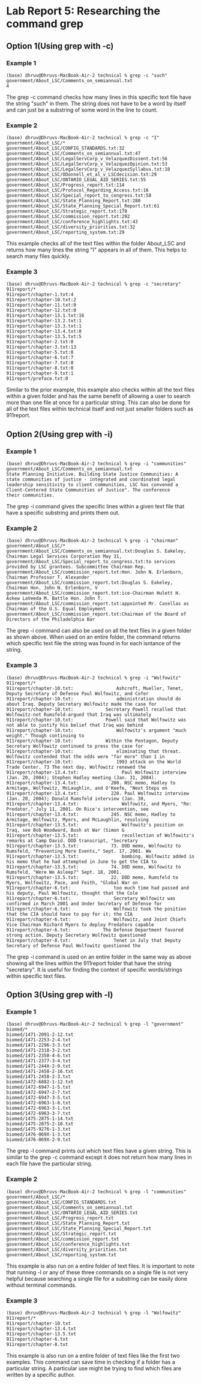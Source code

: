 # Lab Report 5: Researching the command grep

## Option 1(Using grep with -c)

### Example 1
```
(base) dhruv@Dhruvs-MacBook-Air-2 technical % grep -c "such" government/About_LSC/Comments_on_semiannual.txt 
4
```
The grep -c command checks how many lines in this specific text file have the string "such" in them. The string does not have to be a word by itself and can just be a substring of some word in the line to count. 

### Example 2
```
(base) dhruv@Dhruvs-MacBook-Air-2 technical % grep -c "I" government/About_LSC/*                         
government/About_LSC/CONFIG_STANDARDS.txt:32
government/About_LSC/Comments_on_semiannual.txt:47
government/About_LSC/LegalServCorp_v_VelazquezDissent.txt:56
government/About_LSC/LegalServCorp_v_VelazquezOpinion.txt:53
government/About_LSC/LegalServCorp_v_VelazquezSyllabus.txt:10
government/About_LSC/ODonnell_et_al_v_LSCdecision.txt:29
government/About_LSC/ONTARIO_LEGAL_AID_SERIES.txt:55
government/About_LSC/Progress_report.txt:114
government/About_LSC/Protocol_Regarding_Access.txt:16
government/About_LSC/Special_report_to_congress.txt:58
government/About_LSC/State_Planning_Report.txt:280
government/About_LSC/State_Planning_Special_Report.txt:61
government/About_LSC/Strategic_report.txt:170
government/About_LSC/commission_report.txt:292
government/About_LSC/conference_highlights.txt:43
government/About_LSC/diversity_priorities.txt:32
government/About_LSC/reporting_system.txt:29
```
This example checks all of the text files within the folder About_LSC and returns how many lines the string "I" appears in all of them. This helps to search many files quickly. 

### Example 3
```
(base) dhruv@Dhruvs-MacBook-Air-2 technical % grep -c "secretary" 911report/* 
911report/chapter-1.txt:4
911report/chapter-10.txt:2
911report/chapter-11.txt:0
911report/chapter-12.txt:0
911report/chapter-13.1.txt:16
911report/chapter-13.2.txt:1
911report/chapter-13.3.txt:1
911report/chapter-13.4.txt:0
911report/chapter-13.5.txt:5
911report/chapter-2.txt:0
911report/chapter-3.txt:13
911report/chapter-5.txt:0
911report/chapter-6.txt:7
911report/chapter-7.txt:0
911report/chapter-8.txt:0
911report/chapter-9.txt:1
911report/preface.txt:0
```
Similar to the prior example, this example also checks within all the text files within a given folder and has the same benefit of allowing a user to search more than one file at once for a particular string. This can also be done for all of the text files within technical itself and not just smaller folders such as 911report. 

## Option 2(Using grep with -i)

### Example 1

```
(base) dhruv@Dhruvs-MacBook-Air-2 technical % grep -i "communities" government/About_LSC/Comments_on_semiannual.txt 
State Planning Initiative. Building State Justice Communities: A
state communities of justice - integrated and coordinated legal
leadership sensitivity to client communities, LSC has convened a
Client-Centered State Communities of Justice". The conference
their communities.
```

The grep -i command gives the specific lines within a given text file that have a specific substring and prints them out. 


### Example 2

```
(base) dhruv@Dhruvs-MacBook-Air-2 technical % grep -i "chairman" government/About_LSC/*
government/About_LSC/Comments_on_semiannual.txt:Douglas S. Eakeley, Chairman Legal Services Corporation May 31,
government/About_LSC/Special_report_to_congress.txt:to services provided by LSC grantees. Subcommittee Chairman Rep.
government/About_LSC/commission_report.txt:Hon. John N. Erlenborn, Chairman Professor T. Alexander
government/About_LSC/commission_report.txt:Douglas S. Eakeley, Chairman Hon. John N. Erlenborn, V
government/About_LSC/commission_report.txt:ice-Chairman Hulett H. Askew LaVeeda M. Battle Hon. John T.
government/About_LSC/commission_report.txt:appointed Mr. Casellas as Chairman of the U.S. Equal Employment
government/About_LSC/commission_report.txt:Chairman of the Board of Directors of the Philadelphia Bar
```
The grep -i command can also be used on all the text files in a given folder as shown above. When used on an entire folder, the command returns which specific text file the string was found in for each isntance of the string.  

### Example 3

```
(base) dhruv@Dhruvs-MacBook-Air-2 technical % grep -i "Wolfowitz" 911report/*
911report/chapter-10.txt:                Ashcroft, Mueller, Tenet, Deputy Secretary of Defense Paul Wolfowitz, and Cofer
911report/chapter-10.txt:                administration should do about Iraq. Deputy Secretary Wolfowitz made the case for
911report/chapter-10.txt:            Secretary Powell recalled that Wolfowitz-not Rumsfeld-argued that Iraq was ultimately
911report/chapter-10.txt:            Powell said that Wolfowitz was not able to justify his belief that Iraq was behind
911report/chapter-10.txt:                Wolfowitz's argument "much weight." Though continuing to
911report/chapter-10.txt:            Within the Pentagon, Deputy Secretary Wolfowitz continued to press the case for
911report/chapter-10.txt:                eliminating that threat. Wolfowitz contended that the odds were "far more" than 1 in
911report/chapter-10.txt:                1993 attack on the World Trade Center. 73 The next day, Wolfowitz renewed the
911report/chapter-13.4.txt:                Paul Wolfowitz interview (Jan. 20, 2004); Stephen Hadley meeting (Jan. 31, 2004).
911report/chapter-13.4.txt:            200. NSC memo, Hadley to Armitage, Wolfowitz, McLaughlin, and O'Keefe, "Next Steps on
911report/chapter-13.4.txt:            220. Paul Wolfowitz interview (Jan. 20, 2004); Donald Rumsfeld interview (Jan. 30,
911report/chapter-13.4.txt:                Wolfowitz, and Myers, "Re: Predator," July 11, 2001. On Rice's intervention, see
911report/chapter-13.4.txt:            245. NSC memo, Hadley to Armitage, Wolfowitz, Myers, and McLaughlin, resolving
911report/chapter-13.5.txt:                Wolfowitz's position on Iraq, see Bob Woodward, Bush at War (Simon &
911report/chapter-13.5.txt:                recollection of Wolfowitz's remarks at Camp David. DOD transcript, "Secretary
911report/chapter-13.5.txt:            73. DOD memo, Wolfowitz to Rumsfeld, "Preventing More Events," Sept. 17, 2001. We
911report/chapter-13.5.txt:                bombing. Wolfowitz added in his memo that he had attempted in June to get the CIA to
911report/chapter-13.5.txt:            74. DOD memo, Wolfowitz to Rumsfeld, "Were We Asleep?" Sept. 18, 2001.
911report/chapter-13.5.txt:            22. DOD memo, Rumsfeld to Myers, Wolfowitz, Pace, and Feith, "Global War on
911report/chapter-6.txt:                too much time had passed and his deputy, Paul Wolfowitz, thought that the Cole
911report/chapter-6.txt:                Secretary Wolfowitz was confirmed in March 2001 and Under Secretary of Defense for
911report/chapter-6.txt:                Wolfowitz took the position that the CIA should have to pay for it; the CIA
911report/chapter-6.txt:                Wolfowitz, and Joint Chiefs Vice Chairman Richard Myers to deploy Predators capable
911report/chapter-6.txt:            The Defense Department favored strong action. Deputy Secretary Wolfowitz questioned
911report/chapter-8.txt:                Tenet in July that Deputy Secretary of Defense Paul Wolfowitz questioned the
```

The grep -i command is used on an entire folder in the same way as above showing all the lines within the 911report folder that have the string "secretary". It is useful for finding the context of specific words/strings within specific text files. 

## Option 3(Using grep with -l)


### Example 1
```
(base) dhruv@Dhruvs-MacBook-Air-2 technical % grep -l "government" biomed/* 
biomed/1471-2091-2-12.txt
biomed/1471-2253-2-4.txt
biomed/1471-2296-3-3.txt
biomed/1471-2318-3-2.txt
biomed/1471-2350-4-6.txt
biomed/1471-2377-3-4.txt
biomed/1471-244X-2-9.txt
biomed/1471-2458-2-16.txt
biomed/1471-2458-2-3.txt
biomed/1472-6882-1-12.txt
biomed/1472-6947-1-5.txt
biomed/1472-6947-2-7.txt
biomed/1472-6947-3-5.txt
biomed/1472-6963-1-8.txt
biomed/1472-6963-3-1.txt
biomed/1472-6963-3-7.txt
biomed/1475-2875-1-14.txt
biomed/1475-2875-2-10.txt
biomed/1475-9276-1-3.txt
biomed/1476-069X-1-3.txt
biomed/1476-069X-2-9.txt
```

The grep -l command prints out which text files have a given string. This is similar to the grep -c command except it does not return how many lines in each file have the particular string.


### Example 2
```
(base) dhruv@Dhruvs-MacBook-Air-2 technical % grep -l "communities" government/About_LSC/*
government/About_LSC/CONFIG_STANDARDS.txt
government/About_LSC/Comments_on_semiannual.txt
government/About_LSC/ONTARIO_LEGAL_AID_SERIES.txt
government/About_LSC/Progress_report.txt
government/About_LSC/State_Planning_Report.txt
government/About_LSC/State_Planning_Special_Report.txt
government/About_LSC/Strategic_report.txt
government/About_LSC/commission_report.txt
government/About_LSC/conference_highlights.txt
government/About_LSC/diversity_priorities.txt
government/About_LSC/reporting_system.txt
```
This example is also run on a entire folder of text files. It is important to note that running -l or any of these three commands on a single file is not very helpful because searching a single file for a substring can be easily done without terminal commands. 

### Example 3
```
(base) dhruv@Dhruvs-MacBook-Air-2 technical % grep -l "Wolfowitz" 911report/*
911report/chapter-10.txt
911report/chapter-13.4.txt
911report/chapter-13.5.txt
911report/chapter-6.txt
911report/chapter-8.txt
```
This example is also run on a entire folder of text files like the first two examples. This command can save time in checking if a folder has a particular string. A particular use might be trying to find which files are written by a specific author. 
